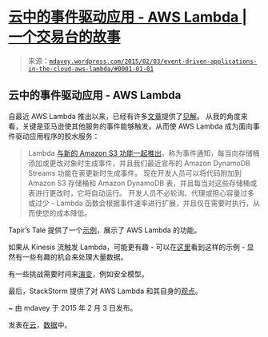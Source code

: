 <!--yml

类别：未分类

日期：2024 年 5 月 18 日 05:44:15

-->

# [云中的事件驱动应用 - AWS Lambda | 一个交易台的故事](https://mdavey.wordpress.com/2015/02/03/event-driven-applications-in-the-cloud-aws-lambda/#0001-01-01)

> 来源：[`mdavey.wordpress.com/2015/02/03/event-driven-applications-in-the-cloud-aws-lambda/#0001-01-01`](https://mdavey.wordpress.com/2015/02/03/event-driven-applications-in-the-cloud-aws-lambda/#0001-01-01)

## 云中的事件驱动应用 - AWS Lambda

自最近 AWS Lambda 推出以来，已经有许多[文章](http://research.gigaom.com/2015/01/why-aws-lambda-is-a-masterstroke-from-amazon/)提供了[见解](http://thenewstack.io/aws-lambda-is-a-step-towards-creating-a-new-normal/)。 从我的角度来看，关键是亚马逊使其他服务的事件能够触发，从而使 AWS Lambda 成为面向事件驱动应用程序的胶水服务：

> Lambda [与新的 Amazon S3 功能一起推出](https://mdavey.wordpress.com/2014/12/20/innovation-back-in-financial-services/ "金融服务中的创新？")，称为事件通知，每当向存储桶添加或更改对象时生成事件，并且我们最近宣布的 Amazon DynamoDB Streams 功能在表更新时生成事件。 现在开发人员可以将代码附加到 Amazon S3 存储桶和 Amazon DynamoDB 表，并且每当对这些存储桶或表进行更改时，它将自动运行。 开发人员不必轮询、代理或担心容量过多或过少 - Lambda 函数会根据事件速率进行扩展，并且仅在需要时执行，从而使您的成本降低。

Tapir’s Tale 提供了一个[示例](http://anders.janmyr.com/2014/12/lambda-javascript-micro-services-on-aws.html)，展示了 AWS Lambda 的功能。

如果从 Kinesis 流触发 Lambda，可能更有趣 - 可以在[这里](http://docs.aws.amazon.com/lambda/latest/dg/walkthrough-kinesis-events-adminuser.html)看到这样的示例 - 显然有一些有趣的机会来处理大量数据。

有一些挑战需要时间来[演变](http://www.gregarnette.com/blog/2014/12/why-i-am-excited-about-aws-lambda/)，例如安全模型。

最后，StackStorm 提供了对 AWS Lambda 和其自身的[观点](http://stackstorm.com/2014/11/20/stackstorm-vs-aws-lambda-event-driven-computing-vs-event-driven-operations/)。

~ 由 mdavey 于 2015 年 2 月 3 日发布。

发表在[云](https://mdavey.wordpress.com/category/hpc/cloud/)，[数据](https://mdavey.wordpress.com/category/data/)中。
